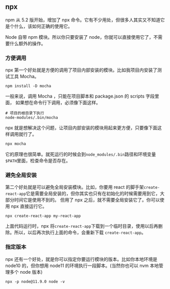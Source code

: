 ## npx

npm 从 5.2 版开始，增加了 npx 命令。它有不少用处，但很多人其实又不知道它是个什么，该如何正确的使用它。

Node 自带 npm 模块。所以你只要安装了 node，你就可以直接使用它了，不需要什么额外的操作。

### 方便调用

npx 第一个好处就是方便的调用了项目内部安装的模块。比如我项目内安装了测试工具 Mocha。

```shell
npm install -D mocha
```

一般来说，调用 Mocha ，只能在项目脚本和 package.json 的 scripts 字段里面， 如果想在命令行下调用，必须像下面这样。

```shell
# 项目的根目录下执行
node-modules/.bin/mocha
```

npx 就是想解决这个问题，让项目内部安装的模块用起来更方便，只要像下面这样调用就行了。

```bash
npx mocha
```

它的原理也很简单。就死运行的时候会到`node_modules/.bin`路径和环境变量`$PATH`里面，检查命令是否存在。

### 避免全局安装

第二个好处就是可以避免全局安装模块。比如，你要用 react 的脚手架`create-react-app`它是需要全局安装的，但你其实也只有在初始化的时候需要用到它，大部分时间它是使用不到的。
但用了 npx 之后，就不需要全局安装它了。你可以使用 npx 直接运行它。

```shell
npx create-react-app my-react-app
```

上面代码运行时，npx 将`create-react-app`下载到一个临时目录，使用以后再删除。所以，以后再次执行上面的命令，会重新下载 `create-react-app`。

### 指定版本

npx 还有一个好处，就是你可以指定你要运行模块的版本。比如你本地环境是 node10 的，但你想用 node11 的环境执行一段脚本。(当然你也可以 nvm 本地管理多个 node 版本)

```shell
npx -p node@11.9.0 node -v
```
